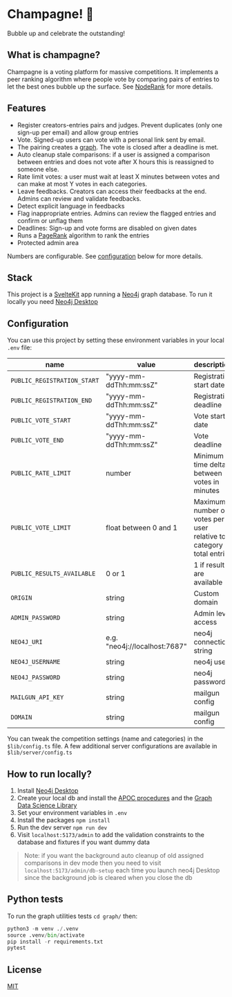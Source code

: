 # Champagne! 🍾

Bubble up and celebrate the outstanding!

## What is champagne?

Champagne is a voting platform for massive competitions. It implements a peer ranking algorithm where people vote by comparing pairs of entries to let the best ones bubble up the surface. See [NodeRank](https://github.com/fcrozatier/NodeRank) for more details.

## Features

- Register creators-entries pairs and judges. Prevent duplicates (only one sign-up per email) and allow group entries
- Vote. Signed-up users can vote with a personal link sent by email.
- The pairing creates a [graph](https://github.com/fcrozatier/NodeRank#principles). The vote is closed after a deadline is met.
- Auto cleanup stale comparisons: if a user is assigned a comparison between entries and does not vote after X hours this is reassigned to someone else.
- Rate limit votes: a user must wait at least X minutes between votes and can make at most Y votes in each categories.
- Leave feedbacks. Creators can access their feedbacks at the end. Admins can review and validate feedbacks.
- Detect explicit language in feedbacks
- Flag inappropriate entries. Admins can review the flagged entries and confirm or unflag them
- Deadlines: Sign-up and vote forms are disabled on given dates
- Runs a [PageRank](https://en.wikipedia.org/wiki/PageRank) algorithm to rank the entries
- Protected admin area

Numbers are configurable. See [configuration](#configuration) below for more details.

## Stack

This project is a [SvelteKit](https://kit.svelte.dev/) app running a [Neo4j](https://neo4j.com/) graph database. To run it locally you need [Neo4j Desktop](https://neo4j.com/developer/neo4j-desktop/?ref=product)

## Configuration

You can use this project by setting these environment variables in your local `.env` file:

| name                        | value                         | description                                                           |
| --------------------------- | ----------------------------- | --------------------------------------------------------------------- |
| `PUBLIC_REGISTRATION_START` | "yyyy-mm-ddThh:mm:ssZ"        | Registration start date                                               |
| `PUBLIC_REGISTRATION_END`   | "yyyy-mm-ddThh:mm:ssZ"        | Registration deadline                                                 |
| `PUBLIC_VOTE_START`         | "yyyy-mm-ddThh:mm:ssZ"        | Vote start date                                                       |
| `PUBLIC_VOTE_END`           | "yyyy-mm-ddThh:mm:ssZ"        | Vote deadline                                                         |
| `PUBLIC_RATE_LIMIT`         | number                        | Minimum time delta between votes in minutes                           |
| `PUBLIC_VOTE_LIMIT`         | float between 0 and 1         | Maximum number of votes per user relative to a category total entries |
| `PUBLIC_RESULTS_AVAILABLE`  | 0 or 1                        | 1 if results are available                                            |
| `ORIGIN`                    | string                        | Custom domain                                                         |
| `ADMIN_PASSWORD`            | string                        | Admin level access                                                    |
| `NEO4J_URI`                 | e.g. "neo4j://localhost:7687" | neo4j connection string                                               |
| `NEO4J_USERNAME`            | string                        | neo4j user                                                            |
| `NEO4J_PASSWORD`            | string                        | neo4j password                                                        |
| `MAILGUN_API_KEY`           | string                        | mailgun config                                                        |
| `DOMAIN`                    | string                        | mailgun config                                                        |

You can tweak the competition settings (name and categories) in the `$lib/config.ts` file. A few additional server configurations are available in `$lib/server/config.ts`

## How to run locally?

1. Install [Neo4j Desktop](https://neo4j.com/developer/neo4j-desktop/?ref=product)
1. Create your local db and install the [APOC procedures](https://neo4j.com/docs/apoc/5/installation/#apoc) and the [Graph Data Science Library](https://neo4j.com/docs/graph-data-science/current/installation/neo4j-desktop/)
1. Set your environment variables in `.env`
1. Install the packages `npm install`
1. Run the dev server `npm run dev`
1. Visit `localhost:5173/admin` to add the validation constraints to the database and fixtures if you want dummy data

> Note: if you want the background auto cleanup of old assigned comparisons in dev mode then you need to visit `localhost:5173/admin/db-setup` each time you launch neo4j Desktop since the background job is cleared when you close the db


## Python tests

To run the graph utilities tests `cd graph/` then:

```py
python3 -m venv ./.venv
source .venv/bin/activate
pip install -r requirements.txt
pytest
```

## License

[MIT](/LICENSE)
